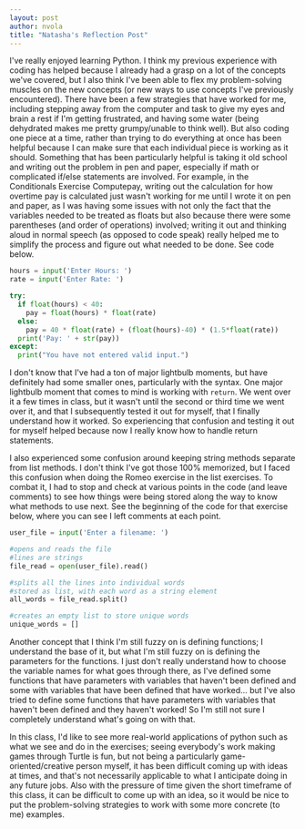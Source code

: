 ```yaml
---
layout: post
author: nvola
title: "Natasha's Reflection Post"
---
```

I've really enjoyed learning Python. I think my previous experience with coding has helped because I already had a grasp on a lot of the concepts we've covered, but I also think I've been able to flex my problem-solving muscles on the new concepts (or new ways to use concepts I've previously encountered). There have been a few strategies that have worked for me, including stepping away from the computer and task to give my eyes and brain a rest if I'm getting frustrated, and having some water (being dehydrated makes me pretty grumpy/unable to think well). But also coding one piece at a time, rather than trying to do everything at once has been helpful because I can make sure that each individual piece is working as it should. Something that has been particularly helpful is taking it old school and writing out the problem in pen and paper, especially if math or complicated if/else statements are involved. For example, in the Conditionals Exercise Computepay, writing out the calculation for how overtime pay is calculated just wasn't working for me until I wrote it on pen and paper, as I was having some issues with not only the fact that the variables needed to be treated as floats but also because there were some parentheses (and order of operations) involved; writing it out and thinking aloud in normal speech (as opposed to code speak) really helped me to simplify the process and figure out what needed to be done. See code below. 

``` python
hours = input('Enter Hours: ')
rate = input('Enter Rate: ')

try:
  if float(hours) < 40:
    pay = float(hours) * float(rate)
  else:
    pay = 40 * float(rate) + (float(hours)-40) * (1.5*float(rate))
  print('Pay: ' + str(pay))
except:
  print("You have not entered valid input.")
```

I don't know that I've had a ton of major lightbulb moments, but have definitely had some smaller ones, particularly with the syntax.  One major lightbulb moment that comes to mind is working with ```return```. We went over it a few times in class, but it wasn't until the second or third time we went over it, and that I subsequently tested it out for myself, that I finally understand how it worked. So experiencing that confusion and testing it out for myself helped because now I really know how to handle return statements.


I also experienced some confusion around keeping string methods separate from list methods. I don't think I've got those 100% memorized, but I faced this confusion when doing the  Romeo exercise in the list exercises. To combat it, I had to stop and check at various points in the code (and leave comments) to see how things were being stored along the way to know what methods to use next. See the beginning of the code for that exercise below, where you can see I left comments at each point. 

```python
user_file = input('Enter a filename: ')

#opens and reads the file
#lines are strings
file_read = open(user_file).read()

#splits all the lines into individual words
#stored as list, with each word as a string element
all_words = file_read.split()

#creates an empty list to store unique words
unique_words = []

```

Another concept that I think I'm still fuzzy on is defining functions; I understand the base of it, but what I'm still fuzzy on is defining the parameters for the functions. I just don't really understand how to choose the variable names for what goes through there, as I've defined some functions that have parameters with variables that haven't been defined and some with variables that have been defined that have worked… but I've also tried to define some functions that have parameters with variables that haven't been defined and they haven't worked! So I'm still not sure I completely understand what's going on with that.

In this class, I'd like to see more real-world applications of python such as what we see and do in the exercises; seeing everybody's work making games through Turtle is fun, but not being a particularly game-oriented/creative person myself, it has been difficult coming up with ideas at times, and that's not necessarily applicable to what I anticipate doing in any future jobs. Also with the pressure of time given the short timeframe of this class, it can be difficult to come up with an idea, so it would be nice to put the problem-solving strategies to work with some more concrete (to me) examples. 
